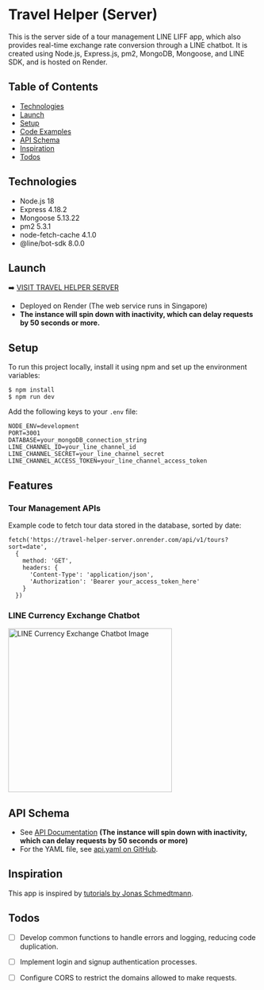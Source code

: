 # Travel Helper (Server)
This is the server side of a tour management LINE LIFF app, which also provides real-time exchange rate conversion through a LINE chatbot. It is created using Node.js, Express.js, pm2, MongoDB, Mongoose, and LINE SDK, and is hosted on Render.

## Table of Contents

- [Technologies](https://chat.openai.com/c/aab99b04-9441-4cd1-a694-627c0c6a582f#technologies)
- [Launch](https://chat.openai.com/c/aab99b04-9441-4cd1-a694-627c0c6a582f#launch)
- [Setup](https://chat.openai.com/c/aab99b04-9441-4cd1-a694-627c0c6a582f#setup)
- [Code Examples](https://chat.openai.com/c/aab99b04-9441-4cd1-a694-627c0c6a582f#code-examples)
- [API Schema](https://chat.openai.com/c/aab99b04-9441-4cd1-a694-627c0c6a582f#api-schema)
- [Inspiration](https://chat.openai.com/c/aab99b04-9441-4cd1-a694-627c0c6a582f#inspiration)
- [Todos](https://chat.openai.com/c/aab99b04-9441-4cd1-a694-627c0c6a582f#todos)


## Technologies

- Node.js 18
- Express 4.18.2
- Mongoose 5.13.22
- pm2 5.3.1
- node-fetch-cache 4.1.0
- @line/bot-sdk 8.0.0

## Launch

➡️  [VISIT TRAVEL HELPER SERVER](https://travel-helper-server.onrender.com/)
- Deployed on Render (The web service runs in Singapore)
- **The instance will spin down with inactivity, which can delay requests by 50 seconds or more.**

## Setup

To run this project locally, install it using npm and set up the environment variables:
```
$ npm install
$ npm run dev
```

Add the following keys to your `.env` file:
```
NODE_ENV=development
PORT=3001
DATABASE=your_mongoDB_connection_string
LINE_CHANNEL_ID=your_line_channel_id
LINE_CHANNEL_SECRET=your_line_channel_secret
LINE_CHANNEL_ACCESS_TOKEN=your_line_channel_access_token
```
## Features

### Tour Management APIs

Example code to fetch tour data stored in the database, sorted by date:

```
fetch('https://travel-helper-server.onrender.com/api/v1/tours?sort=date',
  {
    method: 'GET',
    headers: {
      'Content-Type': 'application/json',
      'Authorization': 'Bearer your_access_token_here'
    }
  })
```

### LINE Currency Exchange Chatbot

<img src="https://github.com/yu-tzi/travel-helper-server/assets/59299530/be08be05-33b0-4988-9057-857e9e05b7f2" weight="230" height="330" alt="LINE Currency Exchange Chatbot Image">


## API Schema

- See [API Documentation](https://travel-helper-server.onrender.com/api-docs/) **(The instance will spin down with inactivity, which can delay requests by 50 seconds or more)**
- For the YAML file, see [api.yaml on GitHub](https://github.com/yu-tzi/travel-helper-server/blob/main/api.yaml).

## Inspiration

This app is inspired by [tutorials by Jonas Schmedtmann](https://www.udemy.com/user/jonasschmedtmann/).

## Todos

- [ ] Develop common functions to handle errors and logging, reducing code duplication.
- [ ] Implement login and signup authentication processes.
- [ ] Configure CORS to restrict the domains allowed to make requests.



